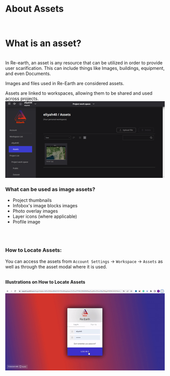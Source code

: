 # About Assets
<br>

# What is an asset?
<br>
In Re-earth, an asset is any resource that can be utilized in order to provide user scarification. This can include things like Images, buildings, equipment, and even Documents.

Images and files used in Re-Earth are considered assets.

Assets are linked to workspaces, allowing them to be shared and used across projects.
<br>
![Untitled](Idea%20Of%20Assets%20549c746ef5894855854d60bef01da855/Untitled.png)
<br>

### What can be used as image assets?

- Project thumbnails
- Infobox's image blocks images
- Photo overlay images
- Layer icons (where applicable)
- Profile image
<br>
<br>

### How to Locate Assets:

You can access the assets from `Account Settings` -> `Workspace` -> `Assets` as well as through the asset modal where it is used.
<br>
<br>

**Illustrations on How to Locate Assets**

![Untitled](Idea%20Of%20Assets%20549c746ef5894855854d60bef01da855/Untitled.gif)
